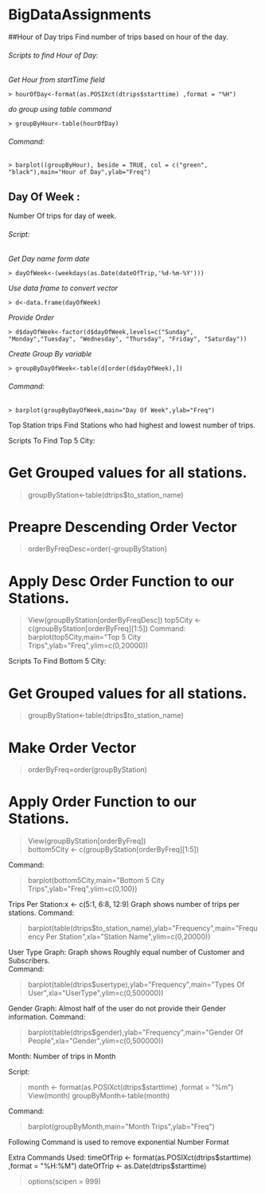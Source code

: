 # BigDataAssignments
##Hour of Day trips
Find number of trips based on hour of the day.

###### Scripts to find Hour of Day:
*Get Hour from startTime field*

`> hourOfDay<-format(as.POSIXct(dtrips$starttime) ,format = "%H")`

*do group using table command*

`> groupByHour<-table(hourOfDay)`

###### Command:
`> barplot((groupByHour), beside = TRUE, col = c("green", "black"),main="Hour of Day",ylab="Freq")`
 
 
## Day Of Week :
Number Of trips for day of week.

###### Script:
*Get Day name form date*

`> dayOfWeek<-(weekdays(as.Date(dateOfTrip,'%d-%m-%Y')))`

*Use data frame to convert vector*  

`> d<-data.frame(dayOfWeek)`

*Provide Order*

`> d$dayOfWeek<-factor(d$dayOfWeek,levels=c("Sunday", "Monday","Tuesday", "Wednesday", "Thursday", "Friday", "Saturday"))`

*Create Group By variable*

`> groupByDayOfWeek<-table(d[order(d$dayOfWeek),])`

###### Command:
`> barplot(groupByDayOfWeek,main="Day Of Week",ylab="Freq")`

 
Top Station trips
Find Stations who had highest and lowest number of trips.

Scripts To Find Top 5 City:
# Get Grouped values for all stations.
> groupByStation←table(dtrips$to_station_name)

# Preapre Descending Order Vector 
>  orderByFreqDesc=order(-groupByStation)

# Apply Desc Order Function to our Stations.
> View(groupByStation[orderByFreqDesc])
> top5City <- c(groupByStation[orderByFreq][1:5])
Command:
> barplot(top5City,main="Top 5 City Trips",ylab="Freq",ylim=c(0,20000))

Scripts To Find Bottom 5 City:

# Get Grouped values for all stations.
> groupByStation←table(dtrips$to_station_name)

# Make Order Vector					
> orderByFreq=order(groupByStation)	
	
# Apply Order Function to our Stations.
> View(groupByStation[orderByFreq])		
> bottom5City <- c(groupByStation[orderByFreq][1:5])

Command:
> barplot(bottom5City,main="Bottom 5 City Trips",ylab="Freq",ylim=c(0,100))


Trips Per Station:x <- c(5:1, 6:8, 12:9)
Graph shows number of trips per stations.
Command:
> barplot(table(dtrips$to_station_name),ylab="Frequency",main="Frequency Per Station",xla="Station Name",ylim=c(0,20000))


User Type Graph:
Graph shows Roughly equal number of Customer and Subscribers.  
Command:
 > barplot(table(dtrips$usertype),ylab="Frequency",main="Types Of User",xla="UserType",ylim=c(0,500000))





Gender Graph:
Almost half of the user do not provide their Gender information.
Command:
> barplot(table(dtrips$gender),ylab="Frequency",main="Gender Of People",xla="Gender",ylim=c(0,500000))

 
Month:
Number of trips in Month

Script:
> month <- format(as.POSIXct(dtrips$starttime) ,format = "%m")
> View(month)
> groupByMonth<-table(month)

Command:
> barplot(groupByMonth,main="Month Trips",ylab="Freq")

 
 
Following Command is used to remove exponential Number Format  

Extra Commands Used:
timeOfTrip <- format(as.POSIXct(dtrips$starttime) ,format = "%H:%M")
dateOfTrip <- as.Date(dtrips$starttime)

> options(scipen = 999)
